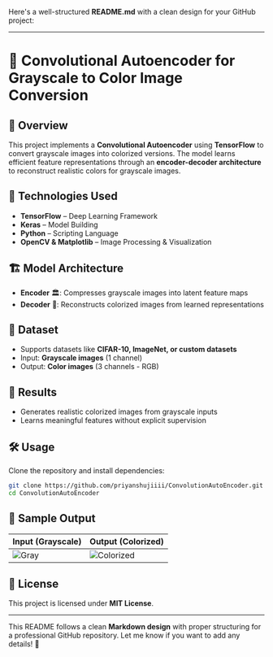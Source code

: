 Here's a well-structured **README.md** with a clean design for your GitHub project:  

---

# 🌈 Convolutional Autoencoder for Grayscale to Color Image Conversion  

## 📌 Overview  
This project implements a **Convolutional Autoencoder** using **TensorFlow** to convert grayscale images into colorized versions. The model learns efficient feature representations through an **encoder-decoder architecture** to reconstruct realistic colors for grayscale images.  

## 🚀 Technologies Used  
- **TensorFlow** – Deep Learning Framework  
- **Keras** – Model Building  
- **Python** – Scripting Language  
- **OpenCV & Matplotlib** – Image Processing & Visualization  

## 🏗 Model Architecture  
- **Encoder** 🏛: Compresses grayscale images into latent feature maps  
- **Decoder** 🎨: Reconstructs colorized images from learned representations  

## 📂 Dataset  
- Supports datasets like **CIFAR-10, ImageNet, or custom datasets**  
- Input: **Grayscale images** (1 channel)  
- Output: **Color images** (3 channels - RGB)  

## 🎯 Results  
- Generates realistic colorized images from grayscale inputs  
- Learns meaningful features without explicit supervision  

## 🛠 Usage  
Clone the repository and install dependencies:  
```bash
git clone https://github.com/priyanshujiiii/ConvolutionAutoEncoder.git
cd ConvolutionAutoEncoder
```


## 📌 Sample Output  
| Input (Grayscale) | Output (Colorized) |  
|-------------------|------------------|  
| ![Gray](path/to/grayscale-sample.jpg) | ![Colorized](path/to/colorized-sample.jpg) |  


## 📝 License  
This project is licensed under **MIT License**.  

---

This README follows a clean **Markdown design** with proper structuring for a professional GitHub repository. Let me know if you want to add any details! 🚀
